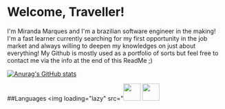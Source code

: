 # Welcome, Traveller!
I'm Miranda Marques and I'm a brazilian software engineer in the making! I'm a fast learner currently searching for my first opportunity in the job market and always willing to deepen my knowledges on just about everything!
My Github is mostly used as a portfolio of sorts but feel free to contact me via the info at the end of this ReadMe ;) 

<!--
**OMirandinha/OMirandinha** is a ✨ _special_ ✨ repository because its `README.md` (this file) appears on your GitHub profile.

Here are some ideas to get you started:




          



- 🔭 I’m currently working on ...
- 🌱 I’m currently learning ...
- 👯 I’m looking to collaborate on ...
- 🤔 I’m looking for help with ...
- 💬 Ask me about ...
- 📫 How to reach me: ...
- 😄 Pronouns: ...
- ⚡ Fun fact: ...
-->

[![Anurag's GitHub stats](https://github-readme-stats.vercel.app/api?username=OMirandinha)](https://github.com/anuraghazra/github-readme-stats)

##Languages
<img loading="lazy" src="<img src="https://cdn.jsdelivr.net/gh/devicons/devicon@latest/icons/python/python-original.svg" width="40" height="40"/> <img loading="lazy" img src="https://cdn.jsdelivr.net/gh/devicons/devicon@latest/icons/java/java-original.svg" width="40" height="40"/>
